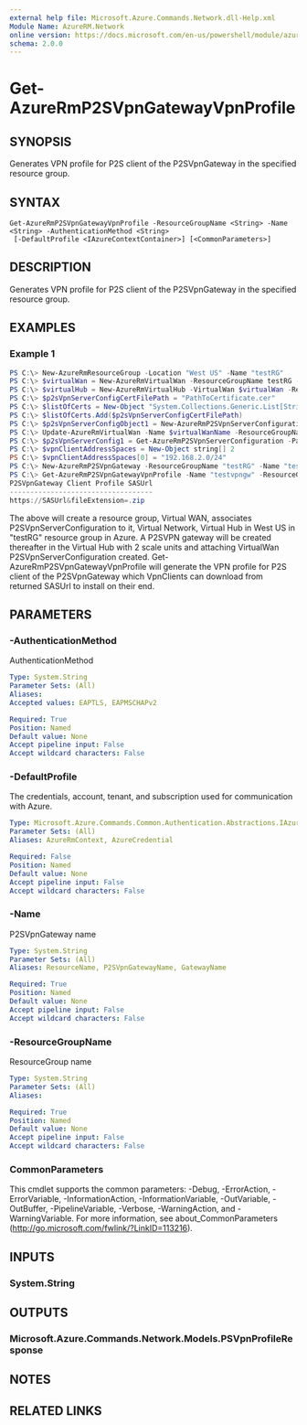```yaml
---
external help file: Microsoft.Azure.Commands.Network.dll-Help.xml
Module Name: AzureRM.Network
online version: https://docs.microsoft.com/en-us/powershell/module/azurerm.network/get-azurermp2svpngatewayvpnprofile
schema: 2.0.0
---
```


# Get-AzureRmP2SVpnGatewayVpnProfile

## SYNOPSIS
Generates VPN profile for P2S client of the P2SVpnGateway in the specified resource group.

## SYNTAX

```
Get-AzureRmP2SVpnGatewayVpnProfile -ResourceGroupName <String> -Name <String> -AuthenticationMethod <String>
 [-DefaultProfile <IAzureContextContainer>] [<CommonParameters>]
```

## DESCRIPTION
Generates VPN profile for P2S client of the P2SVpnGateway in the specified resource group.

## EXAMPLES

### Example 1
```powershell
PS C:\> New-AzureRmResourceGroup -Location "West US" -Name "testRG"
PS C:\> $virtualWan = New-AzureRmVirtualWan -ResourceGroupName testRG -Name myVirtualWAN -Location "West US"
PS C:\> $virtualHub = New-AzureRmVirtualHub -VirtualWan $virtualWan -ResourceGroupName "testRG" -Name "westushub" -AddressPrefix "10.0.0.1/24"
PS C:\> $p2sVpnServerConfigCertFilePath = "PathToCertificate.cer"
PS C:\> $listOfCerts = New-Object "System.Collections.Generic.List[String]"
PS C:\> $listOfCerts.Add($p2sVpnServerConfigCertFilePath)
PS C:\> $p2sVpnServerConfigObject1 = New-AzureRmP2SVpnServerConfigurationObject -Name $p2sVpnServerConfiguration1Name -VpnProtocol IkeV2 -VpnClientRootCertificateFilesList $listOfCerts -VpnClientRevokedCertificateFilesList $listOfCerts
PS C:\> Update-AzureRmVirtualWan -Name $virtualWanName -ResourceGroupName $rgName -P2SVpnServerConfiguration $p2sVpnServerConfigObject1 -Force
PS C:\> $p2sVpnServerConfig1 = Get-AzureRmP2SVpnServerConfiguration -ParentResourceName $virtualWanName -ResourceGroupName $rgName -Name $P2SVpnServerConfiguration1Name
PS C:\> $vpnClientAddressSpaces = New-Object string[] 2
PS C:\> $vpnClientAddressSpaces[0] = "192.168.2.0/24"
PS C:\> New-AzureRmP2SVpnGateway -ResourceGroupName "testRG" -Name "testvpngw" -VirtualHub $virtualHub -VpnGatewayScaleUnit 1 -VpnClientAddressPool $vpnClientAddressSpaces -P2SVpnServerConfiguration $p2sVpnServerConfig1
PS C:\> Get-AzureRmP2SVpnGatewayVpnProfile -Name "testvpngw" -ResourceGroupName "testRG" -AuthenticationMethod "EAPTLS"
P2SVpnGateway Client Profile SASUrl
-----------------------------------                                                                                                                                                                         
https://SASUrl&fileExtension=.zip
```

The above will create a resource group, Virtual WAN, associates P2SVpnServerConfiguration to it, Virtual Network, Virtual Hub in West US in "testRG" resource group in Azure. 
A P2SVPN gateway will be created thereafter in the Virtual Hub with 2 scale units and attaching VirtualWan P2SVpnServerConfiguration created. 
Get-AzureRmP2SVpnGatewayVpnProfile will generate the VPN profile for P2S client of the P2SVpnGateway which VpnClients can download from returned SASUrl to install on their end.

## PARAMETERS

### -AuthenticationMethod
AuthenticationMethod

```yaml
Type: System.String
Parameter Sets: (All)
Aliases:
Accepted values: EAPTLS, EAPMSCHAPv2

Required: True
Position: Named
Default value: None
Accept pipeline input: False
Accept wildcard characters: False
```

### -DefaultProfile
The credentials, account, tenant, and subscription used for communication with Azure.

```yaml
Type: Microsoft.Azure.Commands.Common.Authentication.Abstractions.IAzureContextContainer
Parameter Sets: (All)
Aliases: AzureRmContext, AzureCredential

Required: False
Position: Named
Default value: None
Accept pipeline input: False
Accept wildcard characters: False
```

### -Name
P2SVpnGateway name

```yaml
Type: System.String
Parameter Sets: (All)
Aliases: ResourceName, P2SVpnGatewayName, GatewayName

Required: True
Position: Named
Default value: None
Accept pipeline input: False
Accept wildcard characters: False
```

### -ResourceGroupName
ResourceGroup name

```yaml
Type: System.String
Parameter Sets: (All)
Aliases:

Required: True
Position: Named
Default value: None
Accept pipeline input: False
Accept wildcard characters: False
```

### CommonParameters
This cmdlet supports the common parameters: -Debug, -ErrorAction, -ErrorVariable, -InformationAction, -InformationVariable, -OutVariable, -OutBuffer, -PipelineVariable, -Verbose, -WarningAction, and -WarningVariable. For more information, see about_CommonParameters (http://go.microsoft.com/fwlink/?LinkID=113216).

## INPUTS

### System.String

## OUTPUTS

### Microsoft.Azure.Commands.Network.Models.PSVpnProfileResponse

## NOTES

## RELATED LINKS
